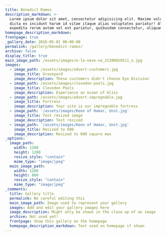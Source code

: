 ```yaml
---
title: Benedict Ramos
description_markdown: >-
  Lorem ipsum dolor sit amet, consectetur adipisicing elit. Maxime voluptate,
  dicta ex incidunt harum id vitae itaque alias voluptates pariatur! Aliquid
  expedita rerum autem vel est pariatur, quibusdam consectetur, aliquam!
homepage_description_markdown: 
frontpage: true
_gallery_date: 2016-05-01 00:00:00
permalink: /gallery/benedict-ramos/
archive: false
display_title: true
main_image_path: /assets/images/e-la-nave-va_21390829511_o.jpg
images:
  - image_path: /assets/images/advert-customers.jpg
    image_title: Graveyard
    image_description: These customers didn't choose Eye Division
  - image_path: /assets/images/clevedon-pools.jpg
    image_title: Clevedon Pools
    image_description: Experience an ocean of bliss
  - image_path: /assets/images/advert-impregnable.jpg
    image_title: Fortress
    image_description: Your site is our impregnable fortress
  - image_path: '/assets/images/Keen of Hamar, Unst.jpg'
    image_title: Test resized image
    image_description: Test resized
  - image_path: '/assets/images/Keen of Hamar, Unst.jpg'
    image_title: Resized to 600
    image_description: Resized to 600 square max
_options:
  image_path:
    width: 1200
    height: 1200
    resize_style: "contain"
    mime_type: "image/jpeg"
  main_image_path:
    width: 1200
    height: 800
    resize_style: "contain"
    mime_type: "image/jpeg"
_comments:
  title: Gallery title
  permalink: Be careful editing this
  main_image_path: Image used to represent your gallery
  images: Add and edit your gallery images here
  image_description: Might only be shown in the close up of an image
  archive: Not used yet!
  frontpage: Show this gallery on the homepage
  homepage_description_markdown: Text used on homepage if shown
---
```

